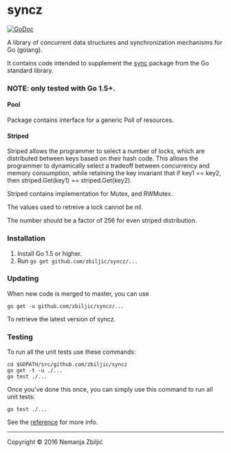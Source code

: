 # syncz

[![GoDoc](https://godoc.org/github.com/zbiljic/syncz?status.svg)](https://godoc.org/github.com/zbiljic/syncz)

A library of concurrent data structures and synchronization mechanisms for Go (golang).

It contains code intended to supplement the [sync][] package from the Go standard library.

### NOTE: only tested with Go 1.5+.

#### Pool

Package contains interface for a generic Poll of resources.

#### Striped

Striped allows the programmer to select a number of locks, which are distributed
between keys based on their hash code. This allows the programmer to dynamically
select a tradeoff between concurrency and memory consumption, while retaining
the key invariant that if key1 == key2, then
striped.Get(key1) == striped.Get(key2).

Striped contains implementation for Mutex, and RWMutex.

The values used to retreive a lock cannot be nil.

The number should be a factor of 256 for even striped distribution.


### Installation

 1. Install Go 1.5 or higher.
 2. Run `go get github.com/zbiljic/syncz/...`

### Updating

When new code is merged to master, you can use

	go get -u github.com/zbiljic/syncz/...

To retrieve the latest version of syncz.

### Testing

To run all the unit tests use these commands:

	cd $GOPATH/src/github.com/zbiljic/syncz
	go get -t -u ./...
	go test ./...

Once you've done this once, you can simply use this command to run all unit tests:

	go test ./...


See the [reference][] for more info.

[sync]: http://godoc.org/sync
[reference]: http://godoc.org/github.com/zbiljic/syncz

---

Copyright © 2016 Nemanja Zbiljić
